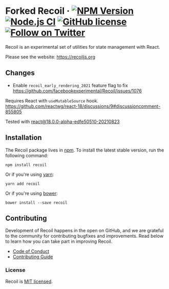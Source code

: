 # Forked Recoil &middot; [![NPM Version](https://img.shields.io/npm/v/recoil)](https://www.npmjs.com/package/recoil) [![Node.js CI](https://github.com/facebookexperimental/Recoil/workflows/Node.js%20CI/badge.svg)](https://github.com/facebookexperimental/Recoil/actions) [![GitHub license](https://img.shields.io/badge/license-MIT-blue.svg)](https://github.com/facebookexperimental/Recoil/blob/master/LICENSE) [![Follow on Twitter](https://img.shields.io/twitter/follow/recoiljs?label=Follow%20Recoil&style=social)](https://twitter.com/recoiljs)

Recoil is an experimental set of utilities for state management with React.

Please see the website: https://recoiljs.org

## Changes

- Enable `recoil_early_rendering_2021` feature flag to fix https://github.com/facebookexperimental/Recoil/issues/1076

Requires React with `useMutableSource` hook.
https://github.com/reactwg/react-18/discussions/9#discussioncomment-855805

Tested with react@18.0.0-alpha-edfe50510-20210823

## Installation

The Recoil package lives in [npm](https://www.npmjs.com/get-npm). To install the latest stable version, run the following command:

```shell
npm install recoil
```

Or if you're using [yarn](https://classic.yarnpkg.com/en/docs/install/):

```shell
yarn add recoil
```

Or if you're using [bower](https://cloud.google.com/community/tutorials/install-bower-dependencies-on-google-app-engine):

```shell
bower install --save recoil
```

## Contributing

Development of Recoil happens in the open on GitHub, and we are grateful to the community for contributing bugfixes and improvements. Read below to learn how you can take part in improving Recoil.

- [Code of Conduct](./CODE_OF_CONDUCT.md)
- [Contributing Guide](./CONTRIBUTING.md)

### License

Recoil is [MIT licensed](./LICENSE).
